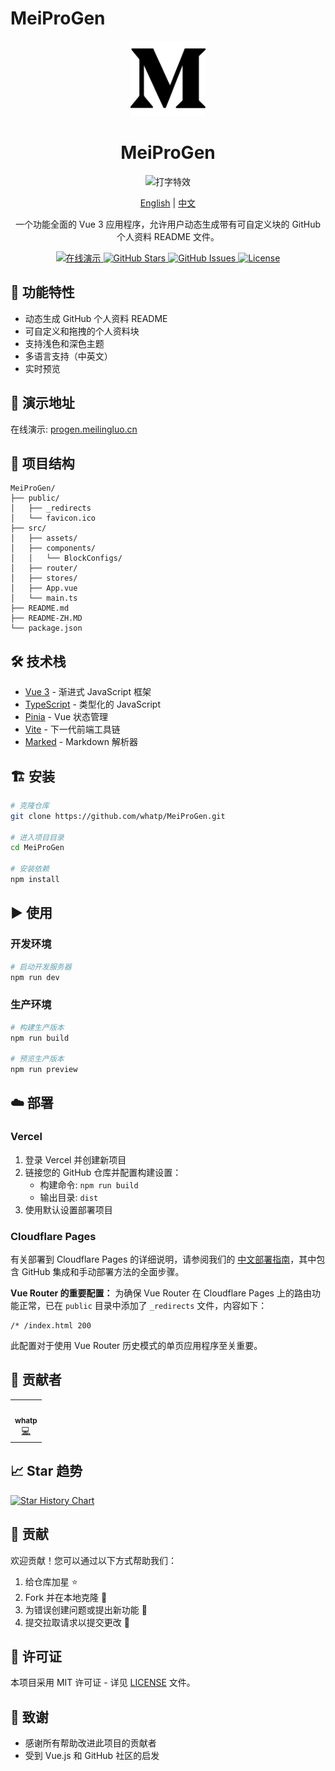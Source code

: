 # MeiProGen

<p align="center">
  <img src="./src/assets/logo.png" alt="MeiProGen Logo" width="120" height="120">
</p>

<h1 align="center">MeiProGen</h1>

<!-- 打字特效 -->
<p align="center">
  <img src="https://readme-typing-svg.demolab.com/?lines=欢迎来到+MeiProGen!;动态+GitHub+个人资料生成器;立即自定义您的+README!&font=Fira%20Code&center=true&width=440&height=45&color=f75c7e&vCenter=true&size=22" alt="打字特效">
</p>

<p align="center">
  <a href="README.md">English</a> | <a href="README-ZH.MD">中文</a>
</p>

<p align="center">
  一个功能全面的 Vue 3 应用程序，允许用户动态生成带有可自定义块的 GitHub 个人资料 README 文件。
</p>

<p align="center">
  <a href="https://progen.meilingluo.cn">
    <img src="https://img.shields.io/website?label=在线演示&url=https%3A%2F%2Fprogen.meilingluo.cn" alt="在线演示">
  </a>
  <a href="https://github.com/whatp/MeiProGen/stargazers">
    <img src="https://img.shields.io/github/stars/whatp/MeiProGen" alt="GitHub Stars">
  </a>
  <a href="https://github.com/whatp/MeiProGen/issues">
    <img src="https://img.shields.io/github/issues/whatp/MeiProGen" alt="GitHub Issues">
  </a>
  <a href="https://github.com/whatp/MeiProGen/blob/main/LICENSE">
    <img src="https://img.shields.io/github/license/whatp/MeiProGen" alt="License">
  </a>
</p>

## 🌟 功能特性

- 动态生成 GitHub 个人资料 README
- 可自定义和拖拽的个人资料块
- 支持浅色和深色主题
- 多语言支持（中英文）
- 实时预览

## 🚀 演示地址

在线演示: [progen.meilingluo.cn](https://progen.meilingluo.cn)

## 📁 项目结构

```
MeiProGen/
├── public/
│   ├── _redirects
│   └── favicon.ico
├── src/
│   ├── assets/
│   ├── components/
│   │   └── BlockConfigs/
│   ├── router/
│   ├── stores/
│   ├── App.vue
│   └── main.ts
├── README.md
├── README-ZH.MD
└── package.json
```

## 🛠️ 技术栈

- [Vue 3](https://vuejs.org/) - 渐进式 JavaScript 框架
- [TypeScript](https://www.typescriptlang.org/) - 类型化的 JavaScript
- [Pinia](https://pinia.vuejs.org/) - Vue 状态管理
- [Vite](https://vitejs.dev/) - 下一代前端工具链
- [Marked](https://marked.js.org/) - Markdown 解析器

## 🏗️ 安装

```bash
# 克隆仓库
git clone https://github.com/whatp/MeiProGen.git

# 进入项目目录
cd MeiProGen

# 安装依赖
npm install
```

## ▶️ 使用

### 开发环境

```bash
# 启动开发服务器
npm run dev
```

### 生产环境

```bash
# 构建生产版本
npm run build

# 预览生产版本
npm run preview
```

## ☁️ 部署

### Vercel

1. 登录 Vercel 并创建新项目
2. 链接您的 GitHub 仓库并配置构建设置：
   - 构建命令: `npm run build`
   - 输出目录: `dist`
3. 使用默认设置部署项目

### Cloudflare Pages

有关部署到 Cloudflare Pages 的详细说明，请参阅我们的 [中文部署指南](./zh-deploy-guide.md)，其中包含 GitHub 集成和手动部署方法的全面步骤。

**Vue Router 的重要配置：**
为确保 Vue Router 在 Cloudflare Pages 上的路由功能正常，已在 `public` 目录中添加了 `_redirects` 文件，内容如下：
```
/* /index.html 200
```

此配置对于使用 Vue Router 历史模式的单页应用程序至关重要。

## 👥 贡献者

<!-- ALL-CONTRIBUTORS-LIST:START - Do not remove or modify this section -->
<!-- prettier-ignore-start -->
<!-- markdownlint-disable -->
<table>
  <tr>
    <td align="center">
      <a href="https://github.com/whatp">
        <img src="https://avatars.githubusercontent.com/u/1?v=4" width="100px;" alt=""/>
        <br />
        <sub><b>whatp</b></sub>
      </a>
      <br />
      <a href="https://github.com/whatp/MeiProGen/commits?author=whatp" title="Code">💻</a>
    </td>
  </tr>
</table>

<!-- markdownlint-restore -->
<!-- prettier-ignore-end -->
<!-- ALL-CONTRIBUTORS-LIST:END -->

## 📈 Star 趋势

[![Star History Chart](https://api.star-history.com/svg?repos=whatp/MeiProGen&type=Date)](https://star-history.com/#whatp/MeiProGen&Date)

## 🤝 贡献

欢迎贡献！您可以通过以下方式帮助我们：

1. 给仓库加星 ⭐
2. Fork 并在本地克隆 🍴
3. 为错误创建问题或提出新功能 🐛
4. 提交拉取请求以提交更改 🎉

## 📄 许可证

本项目采用 MIT 许可证 - 详见 [LICENSE](LICENSE) 文件。

## 🙏 致谢

- 感谢所有帮助改进此项目的贡献者
- 受到 Vue.js 和 GitHub 社区的启发
